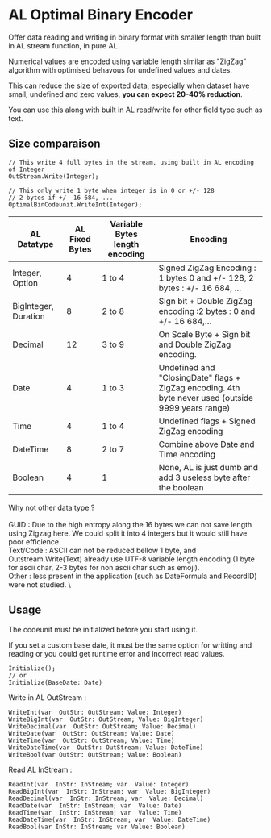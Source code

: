 
# AL Optimal Binary Encoder

Offer data reading and writing in binary format with smaller length than built in AL stream function, in pure AL.

Numerical values are encoded using variable length similar as "ZigZag" algorithm with optimised behavous for undefined values and dates.

This can reduce the size of exported data, especially when dataset have small, undefined and zero values, **you can expect 20-40% reduction**.

You can use this along with built in AL read/write for other field type such as text.

## **Size comparaison**

	// This write 4 full bytes in the stream, using built in AL encoding of Integer
	OutStream.Write(Integer); 
	
	// This only write 1 byte when integer is in 0 or +/- 128
	// 2 bytes if +/- 16 684, ...
	OptimalBinCodeunit.WriteInt(Integer); 
	

| AL Datatype          | AL Fixed Bytes | Variable Bytes length encoding | Encoding                                                      |
| -------------------- | ------------ | ----------------------- | ---------------------------------------------------------------------- |
| Integer, Option      | 4            | 1 to 4                  | Signed ZigZag Encoding : 1 bytes 0 and +/- 128, 2 bytes : +/- 16 684, … |
| BigInteger, Duration | 8            | 2 to 8                  | Sign bit + Double ZigZag encoding :2 bytes : 0 and +/- 16 684,…         |
| Decimal              | 12           | 3 to 9                  | On Scale Byte + Sign bit and Double ZigZag encoding.                    |
| Date                 | 4            | 1 to 3                  | Undefined and "ClosingDate" flags + ZigZag encoding. 4th byte never used (outside 9999 years range)                           |
| Time                 | 4            | 1 to 4                  | Undefined flags + Signed ZigZag encoding                                |
| DateTime             | 8            | 2 to 7                  | Combine above Date and Time encoding                                    |
| Boolean              | 4            | 1                       | None, AL is just dumb and add 3 useless byte after the boolean          |


Why not other data type ? \
\
GUID : Due to the high entropy along the 16 bytes we can not save length using Zigzag here. We could split it into 4 integers but it would still have poor efficience. \
Text/Code : ASCII can not be reduced bellow 1 byte, and Outstream.Write(Text) already use UTF-8 variable length encoding (1 byte for ascii char, 2-3 bytes for non ascii char such as emoji). \
Other : less present in the application (such as DateFormula and RecordID) were not studied. \


## Usage


The codeunit must be initialized before you start using it.

If you set a custom base date, it must be the same option for writting and reading or you could get runtime error and incorrect read values.

	Initialize();
	// or 
	Initialize(BaseDate: Date)

Write in AL OutStream :

	WriteInt(var  OutStr: OutStream; Value: Integer)
	WriteBigInt(var  OutStr: OutStream; Value: BigInteger)
	WriteDecimal(var  OutStr: OutStream; Value: Decimal)
	WriteDate(var  OutStr: OutStream; Value: Date)
	WriteTime(var  OutStr: OutStream; Value: Time)
	WriteDateTime(var  OutStr: OutStream; Value: DateTime)
	WriteBool(var OutStr: OutStream; Value: Boolean)

Read AL InStream :

	ReadInt(var  InStr: InStream; var  Value: Integer)
	ReadBigInt(var  InStr: InStream; var  Value: BigInteger)
	ReadDecimal(var  InStr: InStream; var  Value: Decimal)
	ReadDate(var  InStr: InStream; var  Value: Date)
	ReadTime(var  InStr: InStream; var  Value: Time)
	ReadDateTime(var  InStr: InStream; var  Value: DateTime)
	ReadBool(var InStr: InStream; var Value: Boolean)
